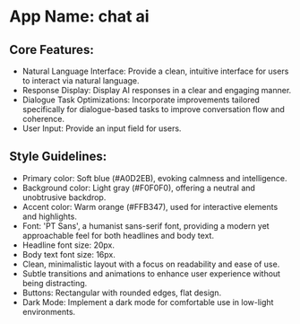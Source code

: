 # **App Name**: chat ai

## Core Features:

- Natural Language Interface: Provide a clean, intuitive interface for users to interact via natural language.
- Response Display: Display AI responses in a clear and engaging manner.
- Dialogue Task Optimizations: Incorporate improvements tailored specifically for dialogue-based tasks to improve conversation flow and coherence.
- User Input: Provide an input field for users.

## Style Guidelines:

- Primary color: Soft blue (#A0D2EB), evoking calmness and intelligence.
- Background color: Light gray (#F0F0F0), offering a neutral and unobtrusive backdrop.
- Accent color: Warm orange (#FFB347), used for interactive elements and highlights.
- Font: 'PT Sans', a humanist sans-serif font, providing a modern yet approachable feel for both headlines and body text.
- Headline font size: 20px.
- Body text font size: 16px.
- Clean, minimalistic layout with a focus on readability and ease of use.
- Subtle transitions and animations to enhance user experience without being distracting.
- Buttons: Rectangular with rounded edges, flat design.
- Dark Mode: Implement a dark mode for comfortable use in low-light environments.